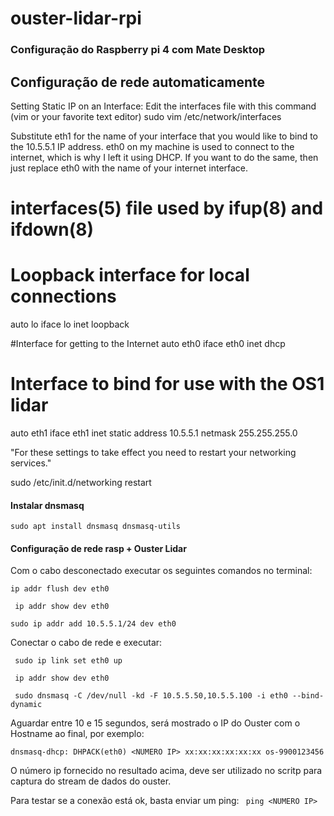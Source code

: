 # ouster-lidar-rpi

### Configuração do Raspberry pi 4 com Mate Desktop

## Configuração de rede automaticamente

Setting Static IP on an Interface:
Edit the interfaces file with this command (vim or your favorite text editor)
sudo vim /etc/network/interfaces

Substitute eth1 for the name of your interface that you would like to bind to the 10.5.5.1 IP address.
eth0 on my machine is used to connect to the internet, which is why I left it using DHCP. If you want to do the same, then just replace eth0 with the name of your internet interface.

# interfaces(5) file used by ifup(8) and ifdown(8)

# Loopback interface for local connections

auto lo
iface lo inet loopback

#Interface for getting to the Internet
auto eth0
iface eth0 inet dhcp

# Interface to bind for use with the OS1 lidar

auto eth1
iface eth1 inet static
address 10.5.5.1
netmask 255.255.255.0

"For these settings to take effect you need to restart your networking services."

sudo /etc/init.d/networking restart

#### Instalar dnsmasq

`sudo apt install dnsmasq dnsmasq-utils`

#### Configuração de rede rasp + Ouster Lidar

Com o cabo desconectado executar os seguintes comandos no terminal:

`ip addr flush dev eth0`

` ip addr show dev eth0`

`sudo ip addr add 10.5.5.1/24 dev eth0`

Conectar o cabo de rede e executar:

` sudo ip link set eth0 up`

` ip addr show dev eth0`

` sudo dnsmasq -C /dev/null -kd -F 10.5.5.50,10.5.5.100 -i eth0 --bind-dynamic`

Aguardar entre 10 e 15 segundos, será mostrado o IP do Ouster com o Hostname ao final, por exemplo:

`dnsmasq-dhcp: DHPACK(eth0) <NUMERO IP> xx:xx:xx:xx:xx:xx os-9900123456`

O número ip fornecido no resultado acima, deve ser utilizado no scritp para captura do stream de dados do ouster.

Para testar se a conexão está ok, basta enviar um ping:
` ping <NUMERO IP>`
